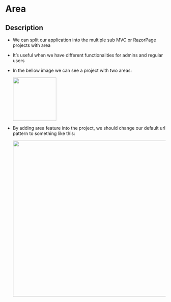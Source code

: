 # Area

## Description

- We can split our application into the multiple sub MVC or RazorPage projects with area
- It’s useful when we have different functionalities for admins and regular users
- In the bellow image we can see a project with two areas:

  <img src="image1.jpg" style="width:1.42083in" />

- By adding area feature into the project, we should change our default url pattern to something like this:

  <img src="image2.jpg" style="width:5.1in" />
